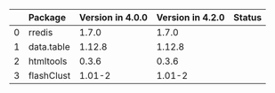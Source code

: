 <!-- markdown-link-check-disable -->

|    | Package    | Version in 4.0.0   | Version in 4.2.0   | Status   |
|---:|:-----------|:-------------------|:-------------------|:---------|
|  0 | rredis     | 1.7.0              | 1.7.0              |          |
|  1 | data.table | 1.12.8             | 1.12.8             |          |
|  2 | htmltools  | 0.3.6              | 0.3.6              |          |
|  3 | flashClust | 1.01-2             | 1.01-2             |          |